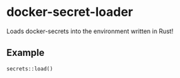 # docker-secret-loader

Loads docker-secrets into the environment written in Rust!

## Example

```
secrets::load()
```
